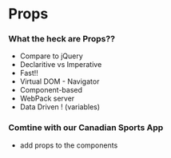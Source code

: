 # Props

### What the heck are Props??
 - Compare to jQuery
 - Declaritive  vs  Imperative
 - Fast!!
 - Virtual DOM - Navigator
 - Component-based
 - WebPack server
 - Data Driven ! (variables)

### Comtine with our Canadian Sports App
 - add props to the components
